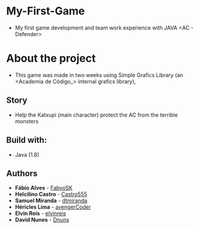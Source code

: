 # My-First-Game

- My first game development and team work experience with JAVA  <AC - Defender>


# About the project

- This game was made in two weeks using Simple Grafics Library (an <Academia de Código_> internal grafics library),


## Story

- Help the Katxupi (main character) protect the AC from the terrible monsters


## Build with:

- Java (1.8)

## Authors

* **Fábio Alves** - [FabyoSK](https://github.com/FabyoSK)
* **Helcilino Castro** - [Castro555](https://github.com/Castro555)
* **Samuel Miranda** - [dtmiranda](https://github.com/dtmiranda)
* **Héricles Lima** - [avengerCoder](https://github.com/avengerCoder)
* **Elvin Reis** - [elvinreis](https://github.com/elvinreis)
* **David Nunes** - [Dnuns](https://github.com/Dnuns)
